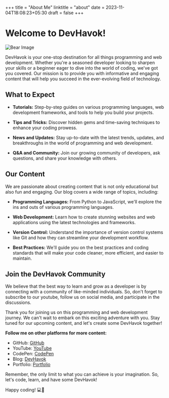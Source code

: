 +++
title = "About Me"
linktitle = "about"
date = 2023-11-04T18:08:23+05:30
draft = false
+++
# Welcome to DevHavok!
![Bear Image](https://i.imgur.com/BC5Vgcq.jpg)


DevHavok is your one-stop destination for all things programming and web development. Whether you're a seasoned developer looking to sharpen your skills or a beginner eager to dive into the world of coding, we've got you covered. Our mission is to provide you with informative and engaging content that will help you succeed in the ever-evolving field of technology.

## What to Expect

- **Tutorials:** Step-by-step guides on various programming languages, web development frameworks, and tools to help you build your projects.

- **Tips and Tricks:** Discover hidden gems and time-saving techniques to enhance your coding prowess.

- **News and Updates:** Stay up-to-date with the latest trends, updates, and breakthroughs in the world of programming and web development.

- **Q&A and Community:** Join our growing community of developers, ask questions, and share your knowledge with others.

## Our Content

We are passionate about creating content that is not only educational but also fun and engaging. Our blog covers a wide range of topics, including:

- **Programming Languages:** From Python to JavaScript, we'll explore the ins and outs of various programming languages.

- **Web Development:** Learn how to create stunning websites and web applications using the latest technologies and frameworks.

- **Version Control:** Understand the importance of version control systems like Git and how they can streamline your development workflow.

- **Best Practices:** We'll guide you on the best practices and coding standards that will make your code cleaner, more efficient, and easier to maintain.

## Join the DevHavok Community

We believe that the best way to learn and grow as a developer is by connecting with a community of like-minded individuals. So, don't forget to subscribe to our youtube, follow us on social media, and participate in the discussions.

Thank you for joining us on this programming and web development journey. We can't wait to embark on this exciting adventure with you. Stay tuned for our upcoming content, and let's create some DevHavok together!


**Follow me on other platforms for more content:**
- GitHub: [GitHub](https://github.com/Shaunfurtado/)
- YouTube: [YouTube](https://www.youtube.com/channel/UC66ahSH1xpBBlaMBP8lNuBg)
- CodePen: [CodePen](https://codepen.io/Shaun-Furtado)
- Blog: [DevHavok](https://devhavok.is-a.dev/)
- Portfolio: [Portfolio](https://shaunfurtado.is-a.dev/)

Remember, the only limit to what you can achieve is your imagination. So, let's code, learn, and have some DevHavok!

Happy coding! 💻🚀
